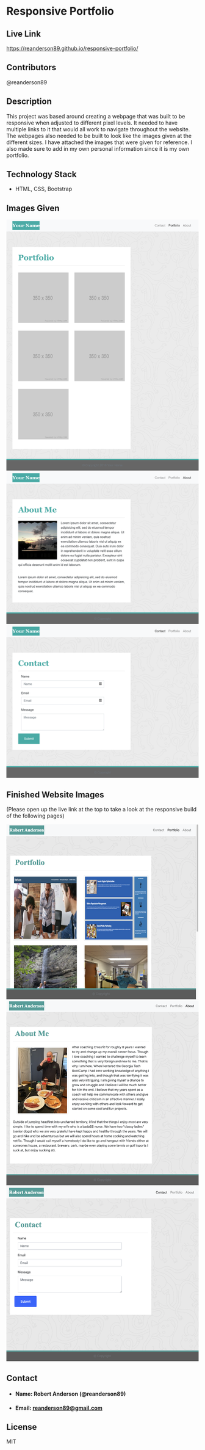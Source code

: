 # **Responsive Portfolio**

## **Live Link**
 https://reanderson89.github.io/responsive-portfolio/

## **Contributors**
@reanderson89

## **Description**

This project was based around creating a webpage that was built to be responsive when adjusted to different pixel levels. It needed to have multiple links to it that would all work to navigate throughout the website. The webpages also needed to be built to look like the images given at the different sizes. I have attached the images that were given for reference. I also made sure to add in my own personal information since it is my own portfolio.

## **Technology Stack**

* HTML, CSS, Bootstrap

## **Images Given**
 
<img src="readme-images-given/992-portfolio.png">
<img src="readme-images-given/992-index.png">
<img src="readme-images-given/992-contact.png">

## **Finished Website Images**

(Please open up the live link at the top to take a look at the responsive build of the following pages)

<img src="readme-images-finished/portfolio-image.png">
<img src="readme-images-finished/index-image.png">
<img src="readme-images-finished/contact-image.png">

## **Contact**

* #### **Name:** Robert Anderson (@reanderson89)
* #### **Email:** [reanderson89@gmail.com](reanderson89@gmail.com)

## **License**
MIT